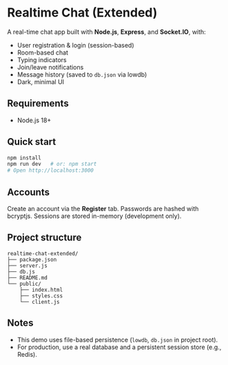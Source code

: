 # Realtime Chat (Extended)

A real-time chat app built with **Node.js**, **Express**, and **Socket.IO**, with:
- User registration & login (session-based)
- Room-based chat
- Typing indicators
- Join/leave notifications
- Message history (saved to `db.json` via lowdb)
- Dark, minimal UI

## Requirements
- Node.js 18+

## Quick start
```bash
npm install
npm run dev   # or: npm start
# Open http://localhost:3000
```

## Accounts
Create an account via the **Register** tab. Passwords are hashed with bcryptjs. Sessions are stored in-memory (development only).

## Project structure
```
realtime-chat-extended/
├── package.json
├── server.js
├── db.js
├── README.md
└── public/
    ├── index.html
    ├── styles.css
    └── client.js
```

## Notes
- This demo uses file-based persistence (`lowdb`, `db.json` in project root).
- For production, use a real database and a persistent session store (e.g., Redis).


